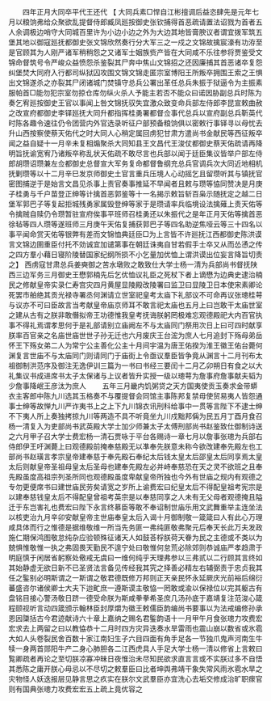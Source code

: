 <!-- { "loadSidebar": true } -->
　　四年正月大同卒平代王还代 【 大同兵素□悍自江彬擅调后益恣肆先是元年七月以粮饷弗给众聚欲乱提督侍郎臧凤廵按御史张钦捕得首恶疏请置法诏戮为首者五人余调极边哨守大同城百里许为小边小边之外为大边其地皆膏腴议者谓宜拨军筑五堡其地以御寇廵抚都御史张文锦欣然奏行分大军三之一戍之文锦故擒宸濠有功洊至是官顾其为人刚严诸军稍稍怨之又诸军士姻族赀产皆在大同咸不乐往参将贾鉴受文锦命督筑号令严峻众益愤怨杀鉴裂其尸奔中焦山文锦招之还因廉捕其首恶诸卒复怨纠堡焚大同府入行都司纵狱囚攻围文锦文锦走匿宗室博阳王所叛卒拥围王索之王惧出文锦遂杀之亦裂其尸闭诸城门焚镇守总兵公署出革任总兵朱振于狱逼令为主振素服帕首□能勿犯宗室勿掠仓库勿纵火杀人予能主若否不能众曰诺因胁副总兵时陈为奏乞宥廵按御史王官以事闻上咎文锦抚驭失宜激众致变命兵部左侍郎李昆宣敕曲赦之改宣府都御史李铎廵抚大同升都指挥桂勇署都督佥事代总兵以宣府副总兵靳英代时陈各趣令速往仍令团营内外官选录听征户部预备粮饷俱以密敕行事铎寻以母忧去升山西按察使蔡天佑代之时大同人心稍定属回虏犯甘肃方遣尚书金献民等西征叛卒闻之益自疑十一月辛未复相煽聚杀大同知县王文昌代王浚仗都御史蔡天佑疏请再降明旨抚谕宽宥乃诸叛卒称乱状天佑疏不敢尽言也兵部以闻于廷臣集议皆举户部左侍郎胡瓒诏瓒兼左佥都御史总督宣大军务复命都督鲁纲充总兵官调兵次大同近地相机抚剿瓒等以十二月辛巳发京师御史土官言重兵压境人心动摇乞且留瓒听其与镇抚官密图捕逆于是始言文昌见杀事上责官奏事推延不早闻者且敕与瓒等恊同赞决是月庚子桂勇与千户苗登正绅等计擒首恶郭鉴等十一名揭示敕旨斩百枭示随抚定之越二日堡军郭巴子等复起拒城残勇家属毁登绅等家于是瓒请率兵临境设法擒薙上责天佑等令擒贼自赎仍令瓒暂驻宣府俟事平班师召桂勇还以朱振代之是年正月天佑等擒首恶徐毡等四人瓒等遂班师三月庚午天佑复捕获郭巴子等四名助逆焦哑云等三十四名以事平闻命赏天佑等银弊有差而文锦恤典廷臣□为上言皆不许廵抚江西都御史陈洪谟言文锦边圉重臣付托不効诚宜加谴第事在朝廷诛夷自甘若假手士卒又从而怂慂之传之四方羣小藉日寝阶陵替国家纪纲所损不小乞量加优恤上谓洪谟出位妄言降旨切责之】 西虏寇甘肃总兵姜奭御之苦水墩败之敢致仕大学士杨一清为兵部尚书督抚陕西三边军务三月御史王懋郭楠先后乞优恤议礼臣之死杖下者上谪懋为边典史逮治楠民之修献皇帝实录仁寿宫灾四月黄屋显陵殿改陵署曰监卫曰显陵卫日本使宋素卿论死罢市舶绝其贡光禄寺署丞何渊请立世室祀皇考太庙下礼部议不可命再议张璁桂萼与议亦不可曰臣故言当考献皇帝庙京师耳不敢言祀太庙也五月上曰岂敢干太庙世室之建从古有之朕非敢僭拟帝王功德惟我皇考抚诲朕躬罔极难忘观德殿祀大内百官执事不得礼焉谓孝思何于是礼部请别立庙阙左不与太庙同门祭用次日上曰可四时献享朕率百官亲之名庙世庙世世子孙无迁也六月废庆王台浤为庶人七月追封下殇母弟岳怀王下殇女弟二人为常宁公主善化公主十月间宇温为唐王佑揆为淮王徽王佑台薨何渊复言世庙不与太庙同门则请同门于庙街上令亟议羣臣皆争竟从渊言十二月刊布太祖御制洪范序及御注无逸伊训三篇为一书曰书经三要闰十二月乙卯朔日有食之以大礼集议书成进席书太子太保诸与上议者皆升实授一级以璁萼为詹事府詹事献夫韬为少詹事降岷王彦汰为庶人 
　　五年三月畿内饥粥贷之天方国夷使贡玉奏求金带蟒衣主客郎中陈九川选其玉格奏不与覆提督会同馆主事陈邦复禁毋使贸易夷人皆怨通事士绅等故惮九川严诈夷书上之上下九川锦衣讯刑科给事中一贯等言陛下不逮士绅不下夷人所上奏独拷掠九川等两造不具不听竟坐九川戍黜邦偁为民五月丁酉月食召杨一清复入为吏部尚书武英殿大学士加少师兼太子太傅刑部尚书赵鉴致仕御制诗送之六月甲子召大学士费宏杨一清石贾咏于平台各赐诗一章七月以詹事张璁为兵部右侍郎伊王吁渊薨上曰观德殿前掩奉慈殿无以凖奉先朕意未称今欲改建奉先殿左也工部尚书赵璜言孝宗皇帝建奉慈于奉先殿石奉纪太后钱太皇太后邵皇太后同享焉太皇太后则献皇帝圣祖母皇太后圣母也建奉先殿左必并峙奉慈恐在天之灵不欲班之且奉先殿虽度高祖宗列圣所同也观德殿虽度卑献皇帝所独也今外有世庙之规内有观德之专勿更便席书曰建世庙民劳矣请宽之岁所上谕费宏曰纪皇太后不得配皇祖考宪宗是以建奉慈钱皇太后不得配皇曾祖考英宗是以奉慈同享之人未有无父母者观德掩且隘迁于东岂害礼也费宏曰陛下永言终慕臣等敢不奉诏制世庙乐用文武舞重举主连坐法以核吏治九月辛卯安献皇帝主世庙奉皇太后入谒十月御制敬一箴箴曰人有此心万理咸具体而行之惟德是据维敬维一所当先务匪一弗纯匪敬弗聚元后奉天长此万夫发政施仁期保鸿图敬怠纯杂应验顿殊征诸天人如鼓荅桴朕荷天眷为民之主德或不类以为兢惧惟敬惟一执之弗固畏天勤民不遑宁处曰敬惟何怠荒必除郊则恭诚庙严孝趋肃于明庭慎于闲居省躬察处儆戒无虞曰一维何纯乎天理弗参以三弗贰以二行顾其言终如其始静虚无欲日新不已圣贤法言备见传经我其究之择善必精左右辅弼责于忠贞我其任之鍳别必明斯谓之一斯谓之敬君德既修万邦则正天亲民怀永延厥庆光前裕后绵衍蕃盛咨尔诸侯卿士大夫下迨甿庶一遵斯谟主敬恊一罔敢或渝以保禄位以完其躯古有盘铭目接心警汤敬日跻一德受命朕为斯咸拳拳希圣庶几汤孙底于嘉靖复注范浚心箴程颐视听言动四箴颁示翰林臣封厚爝为徽王敕儒臣韵编尚书要事以为法戒编修孙承恩因櫽括古今君迹献诗六十章上嘉纳之赐名君鍳韵语十一月甲午月食张璁力攻费宏宏求去上两留之曰以教恊恭十二月时四方灾异迭奏水旱雷雨也震山崩以数省或氷雹大如人头卷裂民舍百数十家江南妇生子六目四面有角手足各一节独爪鬼声河南生牛犊一身两首郧阳牛产二身心肺胆各二江西虎具人手足大学士杨一清以修省上言敕曰覧卿疏者再论之至切朕凉寡冲昧日夜惟治未尽知民欲求直言言或不实朕过多不自悟其悉陈之庸开朕心毋忌以不尽切之敕羣臣曰比者坤舆弗靖干象失常风雨氷雹水旱之灾物怪人妖迭报层见静言思之疚实在朕尔文武羣臣亦宜洗心去垢交修成治旷职瘝官则有国典张璁力攻费宏宏五上疏上竟优容之 
